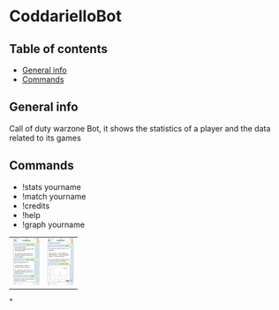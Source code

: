 # CoddarielloBot

## Table of contents
* [General info](#general-info)
* [Commands](#Commands)


## General info
Call of duty warzone Bot, it shows the statistics of a player and the data related to its games
	
## Commands
- !stats yourname
- !match yourname
- !credits
- !help
- !graph yourname

<table><tr><td><img src='https://github.com/Ste29/CoddarielloBot/blob/main/img/bot1.jpg' width="48"></td><td><img src='https://github.com/Ste29/CoddarielloBot/blob/main/img/bot2.jpg' width="48"></td></tr></table>"

